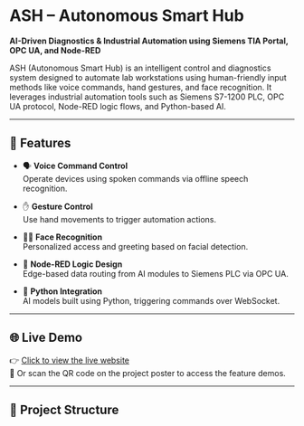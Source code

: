 
# ASH – Autonomous Smart Hub

**AI-Driven Diagnostics & Industrial Automation using Siemens TIA Portal, OPC UA, and Node-RED**

ASH (Autonomous Smart Hub) is an intelligent control and diagnostics system designed to automate lab workstations using human-friendly input methods like voice commands, hand gestures, and face recognition. It leverages industrial automation tools such as Siemens S7-1200 PLC, OPC UA protocol, Node-RED logic flows, and Python-based AI.

---

## 🚀 Features

- 🗣️ **Voice Command Control**  
  Operate devices using spoken commands via offline speech recognition.

- ✋ **Gesture Control**  
  Use hand movements to trigger automation actions.

- 🧑‍🦱 **Face Recognition**  
  Personalized access and greeting based on facial detection.

- 🔧 **Node-RED Logic Design**  
  Edge-based data routing from AI modules to Siemens PLC via OPC UA.

- 🐍 **Python Integration**  
  AI models built using Python, triggering commands over WebSocket.

---

## 🌐 Live Demo

👉 [Click to view the live website](https://yourusername.github.io/ash-website)  
📱 Or scan the QR code on the project poster to access the feature demos.

---

## 📁 Project Structure


